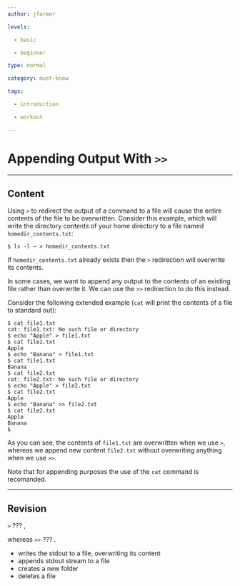 ```yaml
---
author: jfarmer

levels:

  - basic

  - beginner

type: normal

category: must-know

tags:

  - introduction

  - workout

---
```


# Appending Output With `>>`

---
## Content

Using `>` to redirect the output of a command to a file will cause the entire contents of the file to be overwritten.  Consider this example, which will write the directory contents of your home directory to a file named `homedir_contents.txt`:

```console
$ ls -l ~ > homedir_contents.txt
```

If `homedir_contents.txt` already exists then the `>` redirection will overwrite its contents.

In some cases, we want to append any output to the contents of an existing file rather than overwrite it.  We can use the `>>` redirection to do this instead.

Consider the following extended example (`cat` will print the contents of a file to standard out):

```console
$ cat file1.txt
cat: file1.txt: No such file or directory
$ echo "Apple" > file1.txt
$ cat file1.txt
Apple
$ echo "Banana" > file1.txt
$ cat file1.txt
Banana
$ cat file2.txt
cat: file2.txt: No such file or directory
$ echo "Apple" > file2.txt
$ cat file2.txt
Apple
$ echo "Banana" >> file2.txt
$ cat file2.txt
Apple
Banana
$
```

As you can see, the contents of `file1.txt` are overwritten when we use `>`, whereas we append new content `file2.txt` without overwriting anything when we use `>>`.

Note that for appending purposes the use of the `cat` command is recomanded.

---
## Revision

`>` ??? ,

 whereas `>>`  ??? .

* writes the stdout to a file, overwriting its content
* appends stdout stream to a file
* creates a new folder
* deletes a file

